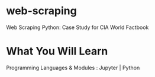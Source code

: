 # web-scraping
Web Scraping Python: Case Study for CIA World Factbook

# What You Will Learn
Programming Languages & Modules :
Jupyter | Python
